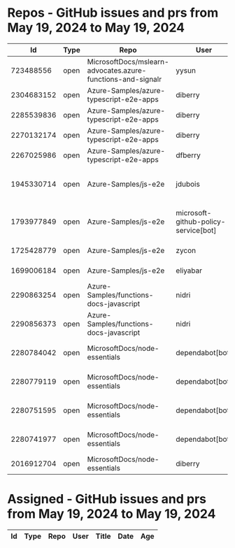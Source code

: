 # Repos - GitHub issues and prs from May 19, 2024 to May 19, 2024
|Id|Type|Repo|User|Title|Date|Age|
|--|--|--|--|--|--|--|
|723488556|open|MicrosoftDocs/mslearn-advocates.azure-functions-and-signalr|yysun| [connection.send vs axios](https://api.github.com/repos/MicrosoftDocs/mslearn-advocates.azure-functions-and-signalr/issues/16)|2020-10-16T19:42:14Z|1311|
|2304683152|open|Azure-Samples/azure-typescript-e2e-apps|diberry| [README updates](https://api.github.com/repos/Azure-Samples/azure-typescript-e2e-apps/issues/66)|2024-05-19T16:20:09Z|0|
|2285539836|open|Azure-Samples/azure-typescript-e2e-apps|diberry| [Azure SQL quickstarts](https://api.github.com/repos/Azure-Samples/azure-typescript-e2e-apps/issues/64)|2024-05-08T12:58:54Z|11|
|2270132174|open|Azure-Samples/azure-typescript-e2e-apps|diberry| [Assistant function call](https://api.github.com/repos/Azure-Samples/azure-typescript-e2e-apps/issues/63)|2024-04-29T22:58:49Z|20|
|2267025986|open|Azure-Samples/azure-typescript-e2e-apps|dfberry| [Convert eslintignore to eslint "ignores" property](https://api.github.com/repos/Azure-Samples/azure-typescript-e2e-apps/issues/62)|2024-04-27T13:52:38Z|22|
|1945330714|open|Azure-Samples/js-e2e|jdubois| [This repo doesn't meet the "durable ownership minimums" for Microsoft compliance](https://api.github.com/repos/Azure-Samples/js-e2e/issues/55)|2023-10-16T14:19:48Z|216|
|1793977849|open|Azure-Samples/js-e2e|microsoft-github-policy-service[bot]| [FabricBot: Onboarding to GitOps.ResourceManagement because of FabricBot decommissioning](https://api.github.com/repos/Azure-Samples/js-e2e/issues/54)|2023-07-07T18:01:49Z|317|
|1725428779|open|Azure-Samples/js-e2e|zycon| [Method changed to beginStart](https://api.github.com/repos/Azure-Samples/js-e2e/issues/53)|2023-05-25T09:20:31Z|360|
|1699006184|open|Azure-Samples/js-e2e|eliyabar| [Update create-vm.js](https://api.github.com/repos/Azure-Samples/js-e2e/issues/52)|2023-05-07T10:47:32Z|378|
|2290863254|open|Azure-Samples/functions-docs-javascript|nidri| [Update README.md to update references to http triggers](https://api.github.com/repos/Azure-Samples/functions-docs-javascript/issues/9)|2024-05-11T11:56:21Z|8|
|2290856373|open|Azure-Samples/functions-docs-javascript|nidri| [Update httpTriggerRoute.js to use 'context' instead of 'console' for …](https://api.github.com/repos/Azure-Samples/functions-docs-javascript/issues/8)|2024-05-11T11:47:20Z|8|
|2280784042|open|MicrosoftDocs/node-essentials|dependabot[bot]| [chore(deps-dev): bump eslint from 8.57.0 to 9.2.0 in /nodejs-files](https://api.github.com/repos/MicrosoftDocs/node-essentials/issues/104)|2024-05-06T12:36:50Z|13|
|2280779119|open|MicrosoftDocs/node-essentials|dependabot[bot]| [chore(deps-dev): bump eslint from 8.57.0 to 9.2.0 in /nodejs-intro](https://api.github.com/repos/MicrosoftDocs/node-essentials/issues/103)|2024-05-06T12:34:18Z|13|
|2280751595|open|MicrosoftDocs/node-essentials|dependabot[bot]| [chore(deps-dev): bump eslint from 8.57.0 to 9.2.0 in /nodejs-http](https://api.github.com/repos/MicrosoftDocs/node-essentials/issues/102)|2024-05-06T12:19:35Z|13|
|2280741977|open|MicrosoftDocs/node-essentials|dependabot[bot]| [chore(deps-dev): bump eslint from 8.57.0 to 9.2.0 in /nodejs-debug](https://api.github.com/repos/MicrosoftDocs/node-essentials/issues/101)|2024-05-06T12:14:31Z|13|
|2016912704|open|MicrosoftDocs/node-essentials|diberry| [Best practice for updates](https://api.github.com/repos/MicrosoftDocs/node-essentials/issues/47)|2023-11-29T15:58:58Z|172|
# Assigned - GitHub issues and prs from May 19, 2024 to May 19, 2024
|Id|Type|Repo|User|Title|Date|Age|
|--|--|--|--|--|--|--|
